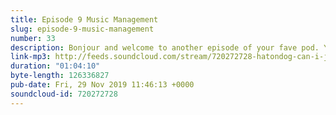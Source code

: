 ```yaml
---
title: Episode 9 Music Management
slug: episode-9-music-management
number: 33
description: Bonjour and welcome to another episode of your fave pod. Your cherished co-hosts take to their recording studio to remix this week’s episode and improve it, much like Mary Ann/Marianne/Marlyn’s singing. From Lottie’s bops to Claude’s nod, via Lord Sugar’s Dadaist airing of a 20-year beef with The Sugababes, you’d have to show real naive-eh-tie not to enjoy this classic ep. Remember to subscribe and leave ALL FIVE stars, and to follow ALL THREE on Twitter, where you can let us know how long you’ve been in the music industry.
link-mp3: http://feeds.soundcloud.com/stream/720272728-hatondog-can-i-just-say-ep33-episode-9-music-management.m4a
duration: "01:04:10"
byte-length: 126336827
pub-date: Fri, 29 Nov 2019 11:46:13 +0000
soundcloud-id: 720272728
---
```


